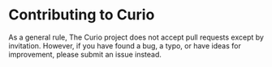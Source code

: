 Contributing to Curio
=====================

As a general rule, The Curio project does not accept pull requests
except by invitation.  However, if you have found a bug, a typo, or
have ideas for improvement, please submit an issue instead.
